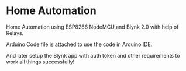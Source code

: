 # Home Automation
Home Automation using ESP8266 NodeMCU and Blynk 2.0 with help of Relays.

Arduino Code file is attached to use the code in Arduino IDE.

And later setup the Blynk app with auth token and other requirements to work all things successfully!
